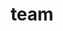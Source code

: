 ---
layout: profiles
permalink: /people/
title: team
description: members of the research group
nav: false
nav_order: 6

profiles:
  # if you want to include more than one profile, just replicate the following block
  # and create one content file for each profile inside _pages/
  - align: right
    image: profile_pic.jpg
    content: about_alberto.md
    image_circular: false # crops the image to make it circular
    more_info: >
      Assistant Professor (RTD-A)
  - align: left
    image: tridello_andrea_profilepic.jpg
    content: about_andrea.md
    image_circular: true # crops the image to make it circular
    more_info: >
      Associate Professor
  - align: right
    image: paolino_davide_profilepic.jpg
    content: about_andrea.md
    image_circular: true # crops the image to make it circular
    more_info: >
      Full Professor
---